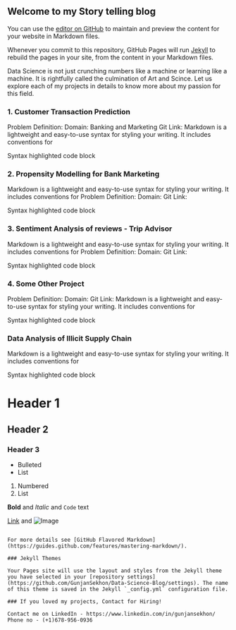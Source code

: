 ## Welcome to my Story telling blog

You can use the [editor on GitHub](https://github.com/GunjanSekhon/Data-Science-Blog/edit/master/index.md) to maintain and preview the content for your website in Markdown files.

Whenever you commit to this repository, GitHub Pages will run [Jekyll](https://jekyllrb.com/) to rebuild the pages in your site, from the content in your Markdown files.

Data Science is not just crunching numbers like a machine or learning like a machine. It is rightfully called the culmination of Art and Scince. 
Let us explore each of my projects in details to know more about my passion for this field.

### 1. Customer Transaction Prediction 

Problem Definition: 
Domain: Banking and Marketing
Git Link:
Markdown is a lightweight and easy-to-use syntax for styling your writing. It includes conventions for

Syntax highlighted code block

### 2. Propensity Modelling for Bank Marketing

Markdown is a lightweight and easy-to-use syntax for styling your writing. It includes conventions for
Problem Definition:
Domain: 
Git Link: 


Syntax highlighted code block
### 3. Sentiment Analysis of reviews - Trip Advisor

Markdown is a lightweight and easy-to-use syntax for styling your writing. It includes conventions for
Problem Definition:
Domain: 
Git Link:

Syntax highlighted code block

### 4. Some Other Project

Problem Definition:
Domain: 
Git Link:
Markdown is a lightweight and easy-to-use syntax for styling your writing. It includes conventions for


Syntax highlighted code block
### Data Analysis of Illicit Supply Chain 

Markdown is a lightweight and easy-to-use syntax for styling your writing. It includes conventions for


Syntax highlighted code block
# Header 1
## Header 2
### Header 3

- Bulleted
- List

1. Numbered
2. List

**Bold** and _Italic_ and `Code` text

[Link](url) and ![Image](src)
```

For more details see [GitHub Flavored Markdown](https://guides.github.com/features/mastering-markdown/).

### Jekyll Themes

Your Pages site will use the layout and styles from the Jekyll theme you have selected in your [repository settings](https://github.com/GunjanSekhon/Data-Science-Blog/settings). The name of this theme is saved in the Jekyll `_config.yml` configuration file.

### If you loved my projects, Contact for Hiring!

Contact me on LinkedIn - https://www.linkedin.com/in/gunjansekhon/
Phone no - (+1)678-956-0936

